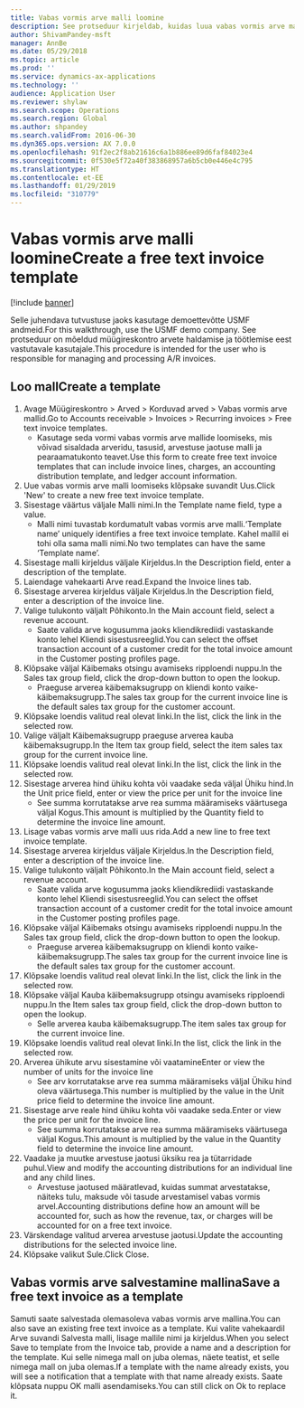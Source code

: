 ```yaml
---
title: Vabas vormis arve malli loomine
description: See protseduur kirjeldab, kuidas luua vabas vormis arve malli.
author: ShivamPandey-msft
manager: AnnBe
ms.date: 05/29/2018
ms.topic: article
ms.prod: ''
ms.service: dynamics-ax-applications
ms.technology: ''
audience: Application User
ms.reviewer: shylaw
ms.search.scope: Operations
ms.search.region: Global
ms.author: shpandey
ms.search.validFrom: 2016-06-30
ms.dyn365.ops.version: AX 7.0.0
ms.openlocfilehash: 91f2ec2f8ab21616c6a1b886ee89d6faf84023e4
ms.sourcegitcommit: 0f530e5f72a40f383868957a6b5cb0e446e4c795
ms.translationtype: HT
ms.contentlocale: et-EE
ms.lasthandoff: 01/29/2019
ms.locfileid: "310779"
---
```

# <a name="create-a-free-text-invoice-template"></a><span data-ttu-id="4a0e7-103">Vabas vormis arve malli loomine</span><span class="sxs-lookup"><span data-stu-id="4a0e7-103">Create a free text invoice template</span></span>

[!include [banner](../includes/banner.md)]

<span data-ttu-id="4a0e7-104">Selle juhendava tutvustuse jaoks kasutage demoettevõtte USMF andmeid.</span><span class="sxs-lookup"><span data-stu-id="4a0e7-104">For this walkthrough, use the USMF demo company.</span></span> <span data-ttu-id="4a0e7-105">See protseduur on mõeldud müügireskontro arvete haldamise ja töötlemise eest vastutavale kasutajale.</span><span class="sxs-lookup"><span data-stu-id="4a0e7-105">This procedure is intended for the user who is responsible for managing and processing A/R invoices.</span></span>

## <a name="create-a-template"></a><span data-ttu-id="4a0e7-106">Loo mall</span><span class="sxs-lookup"><span data-stu-id="4a0e7-106">Create a template</span></span>

1. <span data-ttu-id="4a0e7-107">Avage Müügireskontro > Arved > Korduvad arved > Vabas vormis arve mallid.</span><span class="sxs-lookup"><span data-stu-id="4a0e7-107">Go to Accounts receivable > Invoices > Recurring invoices > Free text invoice templates.</span></span>
    * <span data-ttu-id="4a0e7-108">Kasutage seda vormi vabas vormis arve mallide loomiseks, mis võivad sisaldada arveridu, tasusid, arvestuse jaotuse malli ja pearaamatukonto teavet.</span><span class="sxs-lookup"><span data-stu-id="4a0e7-108">Use this form to create free text invoice templates that can include invoice lines, charges, an accounting distribution template, and ledger account information.</span></span>  
2. <span data-ttu-id="4a0e7-109">Uue vabas vormis arve malli loomiseks klõpsake suvandit Uus.</span><span class="sxs-lookup"><span data-stu-id="4a0e7-109">Click 'New' to create a new free text invoice template.</span></span>
3. <span data-ttu-id="4a0e7-110">Sisestage väärtus väljale Malli nimi.</span><span class="sxs-lookup"><span data-stu-id="4a0e7-110">In the Template name field, type a value.</span></span>
    * <span data-ttu-id="4a0e7-111">Malli nimi tuvastab kordumatult vabas vormis arve malli.</span><span class="sxs-lookup"><span data-stu-id="4a0e7-111">‘Template name’ uniquely identifies a free text invoice template.</span></span> <span data-ttu-id="4a0e7-112">Kahel mallil ei tohi olla sama malli nimi.</span><span class="sxs-lookup"><span data-stu-id="4a0e7-112">No two templates can have the same ‘Template name’.</span></span>  
4. <span data-ttu-id="4a0e7-113">Sisestage malli kirjeldus väljale Kirjeldus.</span><span class="sxs-lookup"><span data-stu-id="4a0e7-113">In the Description field, enter a description of the template.</span></span>
5. <span data-ttu-id="4a0e7-114">Laiendage vahekaarti Arve read.</span><span class="sxs-lookup"><span data-stu-id="4a0e7-114">Expand the Invoice lines tab.</span></span>
6. <span data-ttu-id="4a0e7-115">Sisestage arverea kirjeldus väljale Kirjeldus.</span><span class="sxs-lookup"><span data-stu-id="4a0e7-115">In the Description field, enter a description of the invoice line.</span></span>
7. <span data-ttu-id="4a0e7-116">Valige tulukonto väljalt Põhikonto.</span><span class="sxs-lookup"><span data-stu-id="4a0e7-116">In the Main account field, select a revenue account.</span></span>
    * <span data-ttu-id="4a0e7-117">Saate valida arve kogusumma jaoks kliendikrediidi vastaskande konto lehel Kliendi sisestusreeglid.</span><span class="sxs-lookup"><span data-stu-id="4a0e7-117">You can select the offset transaction account of a customer credit for the total invoice amount in the Customer posting profiles page.</span></span>  
8. <span data-ttu-id="4a0e7-118">Klõpsake väljal Käibemaks otsingu avamiseks ripploendi nuppu.</span><span class="sxs-lookup"><span data-stu-id="4a0e7-118">In the Sales tax group field, click the drop-down button to open the lookup.</span></span>
    * <span data-ttu-id="4a0e7-119">Praeguse arverea käibemaksugrupp on kliendi konto vaike-käibemaksugrupp.</span><span class="sxs-lookup"><span data-stu-id="4a0e7-119">The sales tax group for the current invoice line is the default sales tax group for the customer account.</span></span>  
9. <span data-ttu-id="4a0e7-120">Klõpsake loendis valitud real olevat linki.</span><span class="sxs-lookup"><span data-stu-id="4a0e7-120">In the list, click the link in the selected row.</span></span>
10. <span data-ttu-id="4a0e7-121">Valige väljalt Käibemaksugrupp praeguse arverea kauba käibemaksugrupp.</span><span class="sxs-lookup"><span data-stu-id="4a0e7-121">In the Item tax group field, select the item sales tax group for the current invoice line.</span></span>
11. <span data-ttu-id="4a0e7-122">Klõpsake loendis valitud real olevat linki.</span><span class="sxs-lookup"><span data-stu-id="4a0e7-122">In the list, click the link in the selected row.</span></span>
12. <span data-ttu-id="4a0e7-123">Sisestage arverea hind ühiku kohta või vaadake seda väljal Ühiku hind.</span><span class="sxs-lookup"><span data-stu-id="4a0e7-123">In the Unit price field, enter or view the price per unit for the invoice line</span></span>
    * <span data-ttu-id="4a0e7-124">See summa korrutatakse arve rea summa määramiseks väärtusega väljal Kogus.</span><span class="sxs-lookup"><span data-stu-id="4a0e7-124">This amount is multiplied by the Quantity field to determine the invoice line amount.</span></span>  
13. <span data-ttu-id="4a0e7-125">Lisage vabas vormis arve malli uus rida.</span><span class="sxs-lookup"><span data-stu-id="4a0e7-125">Add a new line to free text invoice template.</span></span>
14. <span data-ttu-id="4a0e7-126">Sisestage arverea kirjeldus väljale Kirjeldus.</span><span class="sxs-lookup"><span data-stu-id="4a0e7-126">In the Description field, enter a description of the invoice line.</span></span>
15. <span data-ttu-id="4a0e7-127">Valige tulukonto väljalt Põhikonto.</span><span class="sxs-lookup"><span data-stu-id="4a0e7-127">In the Main account field, select a revenue account.</span></span>
    * <span data-ttu-id="4a0e7-128">Saate valida arve kogusumma jaoks kliendikrediidi vastaskande konto lehel Kliendi sisestusreeglid.</span><span class="sxs-lookup"><span data-stu-id="4a0e7-128">You can select the offset transaction account of a customer credit for the total invoice amount in the Customer posting profiles page.</span></span>  
16. <span data-ttu-id="4a0e7-129">Klõpsake väljal Käibemaks otsingu avamiseks ripploendi nuppu.</span><span class="sxs-lookup"><span data-stu-id="4a0e7-129">In the Sales tax group field, click the drop-down button to open the lookup.</span></span>
    * <span data-ttu-id="4a0e7-130">Praeguse arverea käibemaksugrupp on kliendi konto vaike-käibemaksugrupp.</span><span class="sxs-lookup"><span data-stu-id="4a0e7-130">The sales tax group for the current invoice line is the default sales tax group for the customer account.</span></span>  
17. <span data-ttu-id="4a0e7-131">Klõpsake loendis valitud real olevat linki.</span><span class="sxs-lookup"><span data-stu-id="4a0e7-131">In the list, click the link in the selected row.</span></span>
18. <span data-ttu-id="4a0e7-132">Klõpsake väljal Kauba käibemaksugrupp otsingu avamiseks ripploendi nuppu.</span><span class="sxs-lookup"><span data-stu-id="4a0e7-132">In the Item sales tax group field, click the drop-down button to open the lookup.</span></span>
    * <span data-ttu-id="4a0e7-133">Selle arverea kauba käibemaksugrupp.</span><span class="sxs-lookup"><span data-stu-id="4a0e7-133">The item sales tax group for the current invoice line.</span></span>  
19. <span data-ttu-id="4a0e7-134">Klõpsake loendis valitud real olevat linki.</span><span class="sxs-lookup"><span data-stu-id="4a0e7-134">In the list, click the link in the selected row.</span></span>
20. <span data-ttu-id="4a0e7-135">Arverea ühikute arvu sisestamine või vaatamine</span><span class="sxs-lookup"><span data-stu-id="4a0e7-135">Enter or view the number of units for the invoice line</span></span>
    * <span data-ttu-id="4a0e7-136">See arv korrutatakse arve rea summa määramiseks väljal Ühiku hind oleva väärtusega.</span><span class="sxs-lookup"><span data-stu-id="4a0e7-136">This number is multiplied by the value in the Unit price field to determine the invoice line amount.</span></span>  
21. <span data-ttu-id="4a0e7-137">Sisestage arve reale hind ühiku kohta või vaadake seda.</span><span class="sxs-lookup"><span data-stu-id="4a0e7-137">Enter or view the price per unit for the invoice line.</span></span> 
    * <span data-ttu-id="4a0e7-138">See summa korrutatakse arve rea summa määramiseks väärtusega väljal Kogus.</span><span class="sxs-lookup"><span data-stu-id="4a0e7-138">This amount is multiplied by the value in the Quantity field to determine the invoice line amount.</span></span>  
22. <span data-ttu-id="4a0e7-139">Vaadake ja muutke arvestuse jaotusi üksiku rea ja tütarridade puhul.</span><span class="sxs-lookup"><span data-stu-id="4a0e7-139">View and modify the accounting distributions for an individual line and any child lines.</span></span>
    * <span data-ttu-id="4a0e7-140">Arvestuse jaotused määratlevad, kuidas summat arvestatakse, näiteks tulu, maksude või tasude arvestamisel vabas vormis arvel.</span><span class="sxs-lookup"><span data-stu-id="4a0e7-140">Accounting distributions define how an amount will be accounted for, such as how the revenue, tax, or charges will be accounted for on a free text invoice.</span></span>  
23. <span data-ttu-id="4a0e7-141">Värskendage valitud arverea arvestuse jaotusi.</span><span class="sxs-lookup"><span data-stu-id="4a0e7-141">Update the accounting distributions for the selected invoice line.</span></span>
24. <span data-ttu-id="4a0e7-142">Klõpsake valikut Sule.</span><span class="sxs-lookup"><span data-stu-id="4a0e7-142">Click Close.</span></span>

## <a name="save-a-free-text-invoice-as-a-template"></a><span data-ttu-id="4a0e7-143">Vabas vormis arve salvestamine mallina</span><span class="sxs-lookup"><span data-stu-id="4a0e7-143">Save a free text invoice as a template</span></span>
<span data-ttu-id="4a0e7-144">Samuti saate salvestada olemasoleva vabas vormis arve mallina.</span><span class="sxs-lookup"><span data-stu-id="4a0e7-144">You can also save an existing free text invoice as a template.</span></span> <span data-ttu-id="4a0e7-145">Kui valite vahekaardil Arve suvandi Salvesta malli, lisage mallile nimi ja kirjeldus.</span><span class="sxs-lookup"><span data-stu-id="4a0e7-145">When you select Save to template from the Invoice tab, provide a name and a description for the template.</span></span> <span data-ttu-id="4a0e7-146">Kui selle nimega mall on juba olemas, näete teatist, et selle nimega mall on juba olemas.</span><span class="sxs-lookup"><span data-stu-id="4a0e7-146">If a template with the name already exists, you will see a notification that a template with that name already exists.</span></span> <span data-ttu-id="4a0e7-147">Saate klõpsata nuppu OK malli asendamiseks.</span><span class="sxs-lookup"><span data-stu-id="4a0e7-147">You can still click on Ok to replace it.</span></span> 
